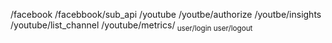 /facebook
/facebbook/sub_api
/youtube
/youtbe/authorize
/youtbe/insights
/youtube/list_channel
/youtube/metrics/<sub metrics>
user/login
user/logout
